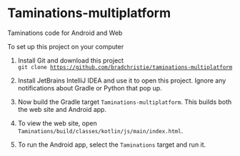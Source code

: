 # Taminations-multiplatform
Taminations code for Android and Web

To set up this project on your computer

1.  Install Git and download this project<br/>
    <code>git clone https://github.com/bradchristie/taminations-multiplatform</code>
    
2.  Install JetBrains IntelliJ IDEA and use it to open this project.  Ignore any notifications about Gradle or Python that pop up.

3.  Now build the Gradle target `Taminations-multiplatform`.  This builds both the web site and Android app.

4.  To view the web site, open ```Taminations/build/classes/kotlin/js/main/index.html```.

5.  To run the Android app, select the `Taminations` target and run it.